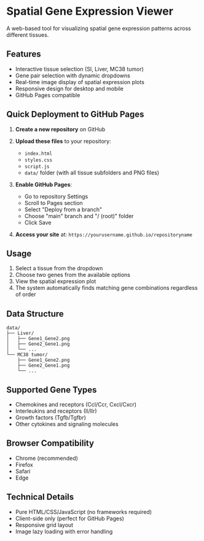 # Spatial Gene Expression Viewer

A web-based tool for visualizing spatial gene expression patterns across different tissues.

## Features

- Interactive tissue selection (SI, Liver, MC38 tumor)
- Gene pair selection with dynamic dropdowns
- Real-time image display of spatial expression plots
- Responsive design for desktop and mobile
- GitHub Pages compatible

## Quick Deployment to GitHub Pages

1. **Create a new repository** on GitHub
2. **Upload these files** to your repository:
   - `index.html`
   - `styles.css`
   - `script.js`
   - `data/` folder (with all tissue subfolders and PNG files)

3. **Enable GitHub Pages**:
   - Go to repository Settings
   - Scroll to Pages section
   - Select "Deploy from a branch"
   - Choose "main" branch and "/ (root)" folder
   - Click Save

4. **Access your site** at: `https://yourusername.github.io/repositoryname`

## Usage

1. Select a tissue from the dropdown
2. Choose two genes from the available options
3. View the spatial expression plot
4. The system automatically finds matching gene combinations regardless of order

## Data Structure

```
data/
├── Liver/
│   ├── Gene1_Gene2.png
│   ├── Gene2_Gene1.png
│   └── ...
└── MC38 tumor/
    ├── Gene1_Gene2.png
    ├── Gene2_Gene1.png
    └── ...
```

## Supported Gene Types

- Chemokines and receptors (Ccl/Ccr, Cxcl/Cxcr)
- Interleukins and receptors (Il/Ilr)
- Growth factors (Tgfb/Tgfbr)
- Other cytokines and signaling molecules

## Browser Compatibility

- Chrome (recommended)
- Firefox
- Safari
- Edge

## Technical Details

- Pure HTML/CSS/JavaScript (no frameworks required)
- Client-side only (perfect for GitHub Pages)
- Responsive grid layout
- Image lazy loading with error handling 